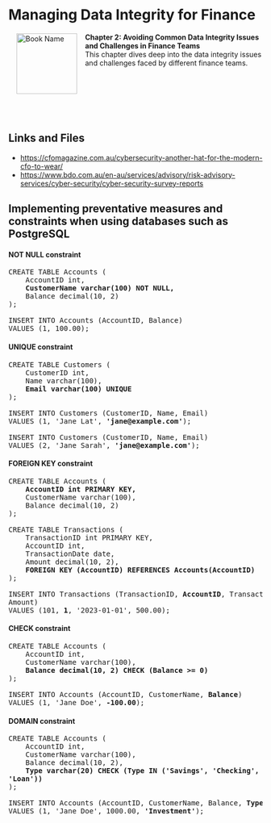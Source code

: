 # Managing Data Integrity for Finance

<a href="https://www.packtpub.com/product/managing-data-integrity-for-finance/9781837630141"><img src="https://content.packt.com/B19758/cover_image_small.jpg" alt="Book Name" height="120px" align="left" style="margin: 0px 15px; border-color: white; border-style: solid; border-width: 1px;"></a>

**Chapter 2: Avoiding Common Data Integrity Issues and Challenges in Finance Teams** <br />
This chapter dives deep into the data integrity issues and challenges faced by different finance teams.

<br />
<br />
<br />
<br />
<br />

## Links and Files
- https://cfomagazine.com.au/cybersecurity-another-hat-for-the-modern-cfo-to-wear/
- https://www.bdo.com.au/en-au/services/advisory/risk-advisory-services/cyber-security/cyber-security-survey-reports
  
## Implementing preventative measures and constraints when using databases such as PostgreSQL
#### NOT NULL constraint

<pre>
CREATE TABLE Accounts (
    AccountID int,
    <b>CustomerName varchar(100) NOT NULL,</b>
    Balance decimal(10, 2)
);

INSERT INTO Accounts (AccountID, Balance)
VALUES (1, 100.00);
</pre>


#### UNIQUE constraint

<pre>
CREATE TABLE Customers (
    CustomerID int,
    Name varchar(100),
    <b>Email varchar(100) UNIQUE</b>
); 

INSERT INTO Customers (CustomerID, Name, Email)
VALUES (1, 'Jane Lat', <b>'jane@example.com'</b>);

INSERT INTO Customers (CustomerID, Name, Email)
VALUES (2, 'Jane Sarah', <b>'jane@example.com'</b>); 
</pre>


#### FOREIGN KEY constraint

<pre>
CREATE TABLE Accounts (
    <b>AccountID int PRIMARY KEY,</b>
    CustomerName varchar(100),
    Balance decimal(10, 2)
);

CREATE TABLE Transactions (
    TransactionID int PRIMARY KEY,
    AccountID int,
    TransactionDate date,
    Amount decimal(10, 2),
    <b>FOREIGN KEY (AccountID) REFERENCES Accounts(AccountID)</b>
);

INSERT INTO Transactions (TransactionID, <b>AccountID</b>, TransactionDate,
Amount)
VALUES (101, <b>1</b>, '2023-01-01', 500.00);
</pre>


#### CHECK constraint

<pre>
CREATE TABLE Accounts (
    AccountID int,
    CustomerName varchar(100),
    <b>Balance decimal(10, 2) CHECK (Balance >= 0)</b>
);

INSERT INTO Accounts (AccountID, CustomerName, <b>Balance</b>)
VALUES (1, 'Jane Doe', <b>-100.00</b>);
</pre>


#### DOMAIN constraint

<pre>
CREATE TABLE Accounts (
    AccountID int,
    CustomerName varchar(100),
    Balance decimal(10, 2),
    <b>Type varchar(20) CHECK (Type IN ('Savings', 'Checking', 'Credit',
'Loan'))</b>
);

INSERT INTO Accounts (AccountID, CustomerName, Balance, <b>Type</b>)
VALUES (1, 'Jane Doe', 1000.00, <b>'Investment'</b>);
</pre>

